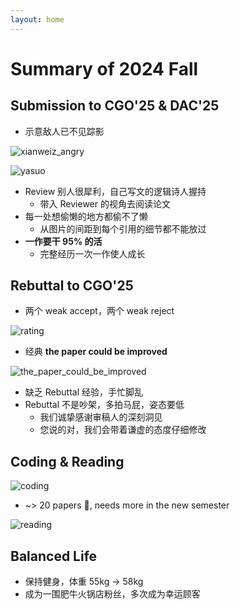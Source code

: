 ```yaml
---
layout: home
---
```


# Summary of 2024 Fall

<!-- .slide -->

## Submission to CGO'25 & DAC'25

<!-- .slide vertical=true -->

- 示意敌人已不见踪影

![xianweiz_angry](https://Mizuno-Ai.wu-kan.cn/assets/image/2024/12/19/0.png)

<!-- .slide vertical=true -->

![yasuo](https://Mizuno-Ai.wu-kan.cn/assets/image/2024/12/19/1.jpg)

<!-- .slide vertical=true -->

- Review 别人很犀利，自己写文的逻辑诗人握持
  - 带入 Reviewer 的视角去阅读论文
- 每一处想偷懒的地方都偷不了懒
  - 从图片的间距到每个引用的细节都不能放过
- **一作要干 95% 的活**
  - 完整经历一次一作使人成长

<!-- .slide -->

## Rebuttal to CGO'25

<!-- .slide vertical=true -->

- 两个 weak accept，两个 weak reject

![rating](https://Mizuno-Ai.wu-kan.cn/assets/image/2024/12/19/2.jpg)

<!-- .slide vertical=true -->

- 经典 **the paper could be improved**

![the_paper_could_be_improved](https://Mizuno-Ai.wu-kan.cn/assets/image/2024/12/19/3.jpg)

<!-- .slide vertical=true -->

- 缺乏 Rebuttal 经验，手忙脚乱
- Rebuttal 不是吵架，多拍马屁，姿态要低
  - 我们诚挚感谢审稿人的深刻洞见
  - 您说的对，我们会带着谦虚的态度仔细修改

<!-- .slide -->

## Coding & Reading

<!-- .slide vertical=true -->

![coding](https://Mizuno-Ai.wu-kan.cn/assets/image/2024/12/19/4.png)

<!-- .slide vertical=true -->

- ~> 20 papers 🥲, needs more in the new semester

![reading](https://Mizuno-Ai.wu-kan.cn/assets/image/2024/12/19/5.wep)

<!-- .slide -->

## Balanced Life

- 保持健身，体重 55kg -> 58kg
- 成为一围肥牛火锅店粉丝，多次成为幸运顾客

<!-- .slide vertical=true -->


